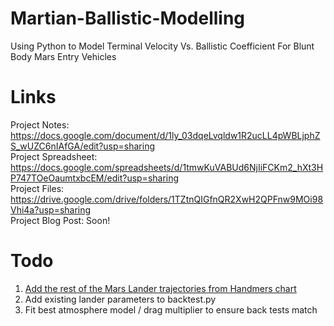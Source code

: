 # Martian-Ballistic-Modelling
Using Python to Model Terminal Velocity Vs. Ballistic Coefficient For Blunt Body Mars Entry Vehicles

# Links
Project Notes: https://docs.google.com/document/d/1ly_03dqeLvqldw1R2ucLL4pWBLjphZS_wUZC6nIAfGA/edit?usp=sharing  
Project Spreadsheet: https://docs.google.com/spreadsheets/d/1tmwKuVABUd6NjIiFCKm2_hXt3HP747TOeOaumtxbcEM/edit?usp=sharing  
Project Files: https://drive.google.com/drive/folders/1TZtnQIGfnQR2XwH2QPFnw9MOi98Vhi4a?usp=sharing  
Project Blog Post: Soon!  

# Todo
1. <u>Add the rest of the Mars Lander trajectories from Handmers chart</u>
2. Add existing lander parameters to backtest.py
3. Fit best atmosphere model / drag multiplier to ensure back tests match